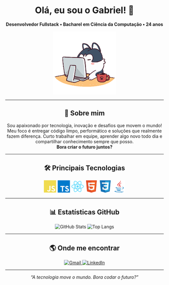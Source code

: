 <h1 align="center">Olá, eu sou o Gabriel! 👋</h1>

<p align="center">
  <b>Desenvolvedor Fullstack • Bacharel em Ciência da Computação • 24 anos</b>
</p>

<div align="center">
  <img src="https://github.com/GabrielSaturnino/GabrielSaturnino/blob/main/img/bg-img2.webp" alt="Banner Gabriel Saturnino" height="200" />
</div>

---

<h2 align="center">🚀 Sobre mim</h2>

<p align="center">
Sou apaixonado por tecnologia, inovação e desafios que movem o mundo!<br>
Meu foco é entregar código limpo, performático e soluções que realmente fazem diferença. Curto trabalhar em equipe, aprender algo novo todo dia e compartilhar conhecimento sempre que posso.<br>
<strong>Bora criar o futuro juntos?</strong>
</p>

---

<h2 align="center">🛠️ Principais Tecnologias</h2>

<p align="center">
  <img alt="JavaScript" height="40" width="40" src="https://raw.githubusercontent.com/devicons/devicon/master/icons/javascript/javascript-plain.svg" title="JavaScript" />
  <img alt="TypeScript" height="40" width="40" src="https://raw.githubusercontent.com/devicons/devicon/master/icons/typescript/typescript-plain.svg" title="TypeScript" />
  <img alt="React" height="40" width="40" src="https://raw.githubusercontent.com/devicons/devicon/master/icons/react/react-original.svg" title="React" />
  <img alt="HTML5" height="40" width="40" src="https://raw.githubusercontent.com/devicons/devicon/master/icons/html5/html5-original.svg" title="HTML5" />
  <img alt="CSS3" height="40" width="40" src="https://raw.githubusercontent.com/devicons/devicon/master/icons/css3/css3-original.svg" title="CSS3" />
  <img alt="Java" height="40" width="40" src="https://raw.githubusercontent.com/devicons/devicon/master/icons/java/java-original.svg" title="Java" />
</p>

---

<h2 align="center">📊 Estatísticas GitHub</h2>

<p align="center">
  <img src="https://github-readme-stats.vercel.app/api?username=GabrielSaturnino&show_icons=true&theme=transparent" alt="GitHub Stats" height="150"/>
  <img src="https://github-readme-stats.vercel.app/api/top-langs/?username=GabrielSaturnino&layout=compact&theme=transparent" alt="Top Langs" height="150"/>
</p>

---

<h2 align="center">🌎 Onde me encontrar</h2>

<p align="center">
  <a href="mailto:gabrielsaturnino4@gmail.com" target="_blank" rel="noopener noreferrer">
    <img src="https://img.shields.io/badge/Gmail-EA4335?style=for-the-badge&logo=gmail&logoColor=white" alt="Gmail" />
  </a>
  <a href="https://www.linkedin.com/in/gabriel-rodrigues-772321219/" target="_blank" rel="noopener noreferrer">
    <img src="https://img.shields.io/badge/LinkedIn-0A66C2?style=for-the-badge&logo=linkedin&logoColor=white" alt="LinkedIn" />
  </a>
</p>

---

<p align="center">
  <i>“A tecnologia move o mundo. Bora codar o futuro?”</i>
</p>
